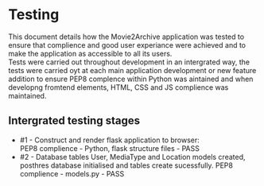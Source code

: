 # Testing  
This document details how the Movie2Archive application was tested to ensure that complience and good user experiance were achieved and to make the application as accessible to all its users.  
Tests were carried out throughout development in an intergrated way, the tests were carried oyt at each main application development or new feature addition to ensure PEP8 complence within Python was aintained and when developng fromtend elements, HTML, CSS and JS complience was maintained.

## Intergrated testing stages
- #1 - Construct and render flask application to browser:  
PEP8 complience - Python, flask structure files - PASS
- #2 - Database tables User, MediaType and Location models created, posthres database initialised and tables create sucessfully.
PEP8 complience - models.py - PASS
